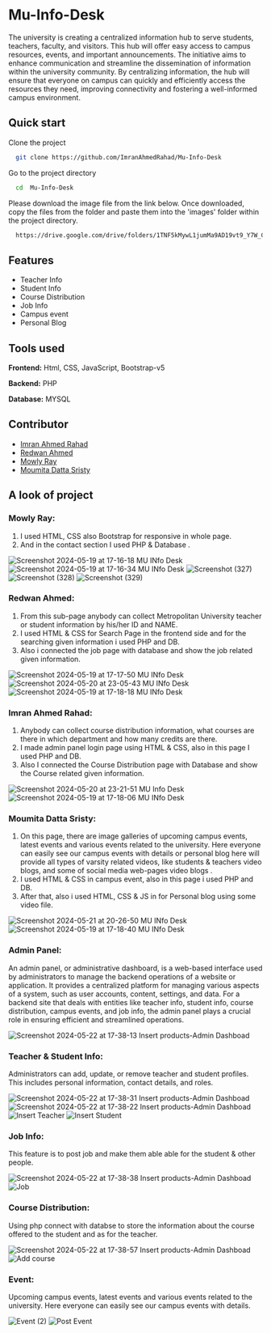 # Mu-Info-Desk

The university is creating a centralized information hub to serve students, teachers, faculty, and visitors. This hub will offer easy access to campus resources, events, and important announcements. The initiative aims to enhance communication and streamline the dissemination of information within the university community. By centralizing information, the hub will ensure that everyone on campus can quickly and efficiently access the resources they need, improving connectivity and fostering a well-informed campus environment.

## Quick start

Clone the project

```bash
  git clone https://github.com/ImranAhmedRahad/Mu-Info-Desk
```

Go to the project directory

```bash
  cd  Mu-Info-Desk
```

Please download the image file from the link below. Once downloaded, copy the files from the folder and paste them into the 'images' folder within the project directory.

```bash
  https://drive.google.com/drive/folders/1TNF5kMywL1jumMa9AD19vt9_Y7W_C89g

```

## Features

- Teacher Info
- Student Info
- Course Distribution
- Job Info
- Campus event
- Personal Blog




## Tools used 

**Frontend:** Html, CSS, JavaScript, Bootstrap-v5

**Backend:** PHP

**Database:** MYSQL

## Contributor

- [Imran Ahmed Rahad ](https://github.com/ImranAhmedRahad)
- [Redwan Ahmed ](https://github.com/redwan-ahmed-n)
- [Mowly Ray ](https://github.com/mowly421)
- [Moumita Datta Sristy ](https://github.com/moumita6256)


## A look of project

### Mowly Ray:
1. I used HTML, CSS also Bootstrap for responsive in whole page. 
2. And in the contact section I used PHP & Database .

![Screenshot 2024-05-19 at 17-16-18 MU INfo Desk](https://github.com/ImranAhmedRahad/Mu-Info-Desk/assets/129501996/4411610b-000a-44d1-8189-f902792311ff)
![Screenshot 2024-05-19 at 17-16-34 MU INfo Desk](https://github.com/ImranAhmedRahad/Mu-Info-Desk/assets/129501996/f05fd66a-4ec3-4b5a-a15c-bd43d5dca21e)
![Screenshot (327)](https://github.com/ImranAhmedRahad/Mu-Info-Desk/assets/129501996/75daba32-73ae-4f7e-ac6d-1146af0bc391)
![Screenshot (328)](https://github.com/ImranAhmedRahad/Mu-Info-Desk/assets/129501996/125190e3-d78d-4c0c-ac91-331e3df50004)
![Screenshot (329)](https://github.com/ImranAhmedRahad/Mu-Info-Desk/assets/129501996/d5c9c37f-92eb-4db5-9385-3c08ce666ba6)




### Redwan Ahmed:

1. From this sub-page anybody can collect Metropolitan University teacher or student information by his/her ID and NAME. 
2. I used HTML & CSS for Search Page in the frontend side and for the searching given information i used PHP and DB.
3. Also  i connected the job page with database and show the job related given information.


![Screenshot 2024-05-19 at 17-17-50 MU INfo Desk](https://github.com/ImranAhmedRahad/Mu-Info-Desk/assets/129501996/cdf2a84f-de55-4e1e-89aa-12e09c5aba4e)
![Screenshot 2024-05-20 at 23-05-43 MU INfo Desk](https://github.com/ImranAhmedRahad/Mu-Info-Desk/assets/129501996/873ba8d5-cf7d-4439-ba9c-94e719fa770e)
![Screenshot 2024-05-19 at 17-18-18 MU INfo Desk](https://github.com/ImranAhmedRahad/Mu-Info-Desk/assets/129501996/1a3f2747-6101-4748-8202-1d69a45b406b)




### Imran Ahmed Rahad:

1.  Anybody can collect course distribution information, what courses are there in which department and how many credits are there.
2. I made admin panel login page using HTML & CSS, also in this page I used PHP and DB.
3. Also I connected the Course Distribution page with Database and show the Course related given information.


   

![Screenshot 2024-05-20 at 23-21-51 MU Info Desk](https://github.com/ImranAhmedRahad/Mu-Info-Desk/assets/129501996/2ddfde0f-b27f-42a2-afa9-a53cb901762e)
![Screenshot 2024-05-19 at 17-18-06 MU INfo Desk](https://github.com/ImranAhmedRahad/Mu-Info-Desk/assets/129501996/5b7d0156-e9ac-4dd3-87a0-d4b0fe3b6572)










### Moumita Datta Sristy:

1. On this page, there are image galleries of upcoming campus events, latest events and various events related to the university. Here everyone can easily see our campus events with details or  personal blog here will provide all types of varsity related videos, like students & teachers video blogs, and some of social media web-pages video blogs .
3. I used HTML & CSS in campus event, also in this page i used PHP and DB.
4. After that, also i used HTML, CSS & JS in for Personal blog using some video file.




![Screenshot 2024-05-21 at 20-26-50 MU INfo Desk](https://github.com/ImranAhmedRahad/Mu-Info-Desk/assets/129501996/07de44ad-afa6-4f53-beb0-170fc083db0e)
![Screenshot 2024-05-19 at 17-18-40 MU INfo Desk](https://github.com/ImranAhmedRahad/Mu-Info-Desk/assets/129501996/822e4cc4-0af7-49cb-a958-116abcb30300)







### Admin Panel:
An admin panel, or administrative dashboard, is a web-based interface used by administrators to manage the backend operations of a website or application. It provides a centralized platform for managing various aspects of a system, such as user accounts, content, settings, and data. For a backend site that deals with entities like teacher info, student info, course distribution, campus events, and job info, the admin panel plays a crucial role in ensuring efficient and streamlined operations. 








![Screenshot 2024-05-22 at 17-38-13 Insert products-Admin Dashboad](https://github.com/ImranAhmedRahad/Mu-Info-Desk/assets/129501996/62baf001-acd6-4c82-ba3b-ecc01bb32784)





### Teacher & Student Info:
Administrators can add, update, or remove teacher and student profiles. This includes personal information, contact details, and roles.




![Screenshot 2024-05-22 at 17-38-31 Insert products-Admin Dashboad](https://github.com/ImranAhmedRahad/Mu-Info-Desk/assets/129501996/a490f789-141f-4f5a-a077-84e2dac0e575)
![Screenshot 2024-05-22 at 17-38-22 Insert products-Admin Dashboad](https://github.com/ImranAhmedRahad/Mu-Info-Desk/assets/129501996/8c0ff1d5-fda9-49eb-beac-19917ae0abe4)
![Insert Teacher](https://github.com/ImranAhmedRahad/Mu-Info-Desk/assets/129501996/f6cc71d6-0a2b-4343-95a3-a551ed2cbc65)
![Insert Student](https://github.com/ImranAhmedRahad/Mu-Info-Desk/assets/129501996/82da4d89-d616-484f-bb07-b466392438ba)




### Job Info:
 This feature is to post job and make them able able for the student & other people.

![Screenshot 2024-05-22 at 17-38-38 Insert products-Admin Dashboad](https://github.com/ImranAhmedRahad/Mu-Info-Desk/assets/129501996/46056081-e372-4a70-990e-d31525d977f9)
![Job](https://github.com/ImranAhmedRahad/Mu-Info-Desk/assets/129501996/99b5d111-40ea-4e7e-b51b-ca8d7c48bddc)




### Course Distribution:
Using php connect with databse to store the information about the course offered to the student and as for the teacher.

![Screenshot 2024-05-22 at 17-38-57 Insert products-Admin Dashboad](https://github.com/ImranAhmedRahad/Mu-Info-Desk/assets/129501996/63b84bd6-649f-457b-b75b-70cafa51d690)
![Add course](https://github.com/ImranAhmedRahad/Mu-Info-Desk/assets/129501996/6c813dcb-22e1-4aae-b3d7-27a88c8bca62)





### Event:
Upcoming campus events, latest events and various events related to the university. Here everyone can easily see our campus events with details.


![Event (2)](https://github.com/ImranAhmedRahad/Mu-Info-Desk/assets/129501996/51f6ee69-2c13-44a9-b079-e900db9d2427)
![Post Event](https://github.com/ImranAhmedRahad/Mu-Info-Desk/assets/129501996/dcbb2b96-7b99-47e0-98d8-11645057e3a5)


















